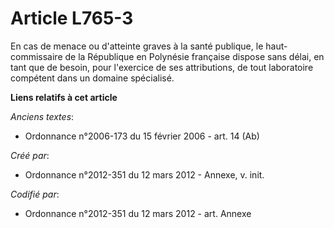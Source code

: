 # Article L765-3

En cas de menace ou d'atteinte graves à la santé publique, le haut-commissaire de la République en Polynésie française
dispose sans délai, en tant que de besoin, pour l'exercice de ses attributions, de tout laboratoire compétent dans un domaine
spécialisé.

**Liens relatifs à cet article**

_Anciens textes_:

  - Ordonnance n°2006-173 du 15 février 2006 - art. 14 (Ab)

_Créé par_:

  - Ordonnance n°2012-351 du 12 mars 2012 -  Annexe, v. init.

_Codifié par_:

  - Ordonnance n°2012-351 du 12 mars 2012 - art. Annexe
